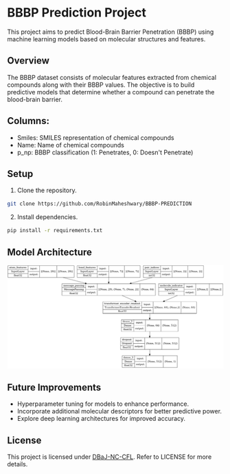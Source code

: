 # BBBP Prediction Project
This project aims to predict Blood-Brain Barrier Penetration (BBBP) using machine learning models based on molecular structures and features.

## Overview
The BBBP dataset consists of molecular features extracted from chemical compounds along with their BBBP values. The objective is to build predictive models that determine whether a compound can penetrate the blood-brain barrier.


## Columns:
- Smiles: SMILES representation of chemical compounds
- Name: Name of chemical compounds
- p_np: BBBP classification (1: Penetrates, 0: Doesn't Penetrate)


## Setup

1. Clone the repository.

```bash
git clone https://github.com/RobinMaheshwary/BBBP-PREDICTION
```

2. Install dependencies.

```bash
pip install -r requirements.txt
```

## Model Architecture

<!-- pic embed from ./models/model.png -->

![Model Architecture](./models/model.png)

## Future Improvements

- Hyperparameter tuning for models to enhance performance.
- Incorporate additional molecular descriptors for better predictive power.
- Explore deep learning architectures for improved accuracy.


## License
This project is licensed under [DBaJ-NC-CFL](./LICENCE.md). Refer to LICENSE for more details.